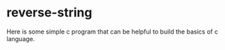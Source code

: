 # reverse-string
Here is some simple c program that can be helpful to build the basics of c language.
